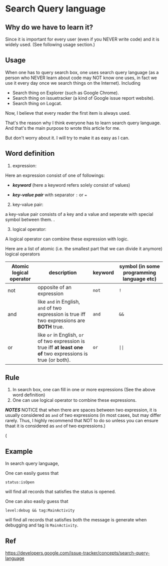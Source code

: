 # Search Query language
## Why do we have to learn it?
Since it is important for every user (even if you NEVER write code) and it is widely used. (See following usage section.)

## Usage
When one has to query search box, one uses search query language (as a person who NEVER learn about code may NOT know one uses, in fact we use it every day once we search things on the Internet). Including

+ Search thing on Explorer (such as Google Chrome).
+ Search thing on issuetracker (a kind of Google issue report website).
+ Search thing on Logcat.

Now, I believe that every reader the first item is always used. 

That's the reason why I think everyone has to learn search query language. And that's the main purpose to wrote this article for me.

But don't worry about it. I will try to make it as easy as I can.

## Word definition 
1. expression:

 Here an expression consist of one of followings: 

+ ***keyword***  (here a keyword refers solely consist of values) 

+ ***key-value pair*** with separator `:` or `=`

2. key-value pair:

a key-value pair consists of a key and a value and seperate with special symbol between them. .

3. logical operator:

A logical operator can combine these expression with logic.

Here are a list of atomic (i.e. the smallest part that we can divide it anymore) logical operators

| Atomic logical operator | description | keyword | symbol (in some programming language etc) |
| ----------------------- | ----------- | ------- | ----------------------------------------- |
| not | opposite of an expression | `not` | `!` |
| and | like `and` in English, `and` of two expression is true iff two expressions are **BOTH** true. | `and` | `&&` |
| or | like `or` in English, `or` of two expression is true iff **at least one of** two expressions is true (or both). | `or` | `\|\|` |

## Rule
1. In search box, one can fill in one or more expressions (See the above word definition)
2. One can use logical operator to combine these expressions.

***NOTES***
NOTICE that when there are spaces between two expression, it is usually considered as `and` of two expressions (in most cases, but may differ rarely. Thus, I highly recommend that NOT to do so unless you can ensure thaat it is considered as `and` of two expressions.)

(

## Example
In search query language,

One can easily guess that

```
status:isOpen
```

will find all records that satisfies the status is opened.

One can also easily guess that

```
level:debug && tag:MainActivity 
```

will find all records that satisfies both the message is generate when debugging and tag is `MainActivity`.

## Ref
https://developers.google.com/issue-tracker/concepts/search-query-language
